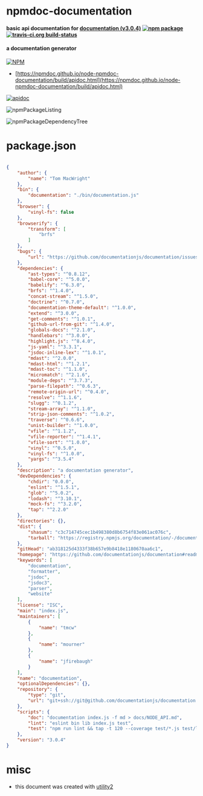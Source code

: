 # npmdoc-documentation

#### basic api documentation for  [documentation (v3.0.4)](https://github.com/documentationjs/documentation#readme)  [![npm package](https://img.shields.io/npm/v/npmdoc-documentation.svg?style=flat-square)](https://www.npmjs.org/package/npmdoc-documentation) [![travis-ci.org build-status](https://api.travis-ci.org/npmdoc/node-npmdoc-documentation.svg)](https://travis-ci.org/npmdoc/node-npmdoc-documentation)

#### a documentation generator

[![NPM](https://nodei.co/npm/documentation.png?downloads=true&downloadRank=true&stars=true)](https://www.npmjs.com/package/documentation)

- [https://npmdoc.github.io/node-npmdoc-documentation/build/apidoc.html](https://npmdoc.github.io/node-npmdoc-documentation/build/apidoc.html)

[![apidoc](https://npmdoc.github.io/node-npmdoc-documentation/build/screenCapture.buildCi.browser.%252Ftmp%252Fbuild%252Fapidoc.html.png)](https://npmdoc.github.io/node-npmdoc-documentation/build/apidoc.html)

![npmPackageListing](https://npmdoc.github.io/node-npmdoc-documentation/build/screenCapture.npmPackageListing.svg)

![npmPackageDependencyTree](https://npmdoc.github.io/node-npmdoc-documentation/build/screenCapture.npmPackageDependencyTree.svg)



# package.json

```json

{
    "author": {
        "name": "Tom MacWright"
    },
    "bin": {
        "documentation": "./bin/documentation.js"
    },
    "browser": {
        "vinyl-fs": false
    },
    "browserify": {
        "transform": [
            "brfs"
        ]
    },
    "bugs": {
        "url": "https://github.com/documentationjs/documentation/issues"
    },
    "dependencies": {
        "ast-types": "^0.8.12",
        "babel-core": "^5.0.0",
        "babelify": "^6.3.0",
        "brfs": "^1.4.0",
        "concat-stream": "^1.5.0",
        "doctrine": "^0.7.0",
        "documentation-theme-default": "^1.0.0",
        "extend": "^3.0.0",
        "get-comments": "^1.0.1",
        "github-url-from-git": "^1.4.0",
        "globals-docs": "^2.1.0",
        "handlebars": "^3.0.0",
        "highlight.js": "^8.4.0",
        "js-yaml": "^3.3.1",
        "jsdoc-inline-lex": "^1.0.1",
        "mdast": "^2.0.0",
        "mdast-html": "^1.2.1",
        "mdast-toc": "^1.1.0",
        "micromatch": "^2.1.6",
        "module-deps": "^3.7.3",
        "parse-filepath": "^0.6.3",
        "remote-origin-url": "^0.4.0",
        "resolve": "^1.1.6",
        "slugg": "^0.1.2",
        "stream-array": "^1.1.0",
        "strip-json-comments": "^1.0.2",
        "traverse": "^0.6.6",
        "unist-builder": "^1.0.0",
        "vfile": "^1.1.2",
        "vfile-reporter": "^1.4.1",
        "vfile-sort": "^1.0.0",
        "vinyl": "^0.5.0",
        "vinyl-fs": "^1.0.0",
        "yargs": "^3.5.4"
    },
    "description": "a documentation generator",
    "devDependencies": {
        "chdir": "0.0.0",
        "eslint": "^1.5.1",
        "glob": "^5.0.2",
        "lodash": "^3.10.1",
        "mock-fs": "^3.2.0",
        "tap": "^2.2.0"
    },
    "directories": {},
    "dist": {
        "shasum": "c3c714745cec1b498380d8b6754f83e061ac076c",
        "tarball": "https://registry.npmjs.org/documentation/-/documentation-3.0.4.tgz"
    },
    "gitHead": "ab318125d4333f38b657e9b8418e1180670aa6c1",
    "homepage": "https://github.com/documentationjs/documentation#readme",
    "keywords": [
        "documentation",
        "formatter",
        "jsdoc",
        "jsdoc3",
        "parser",
        "website"
    ],
    "license": "ISC",
    "main": "index.js",
    "maintainers": [
        {
            "name": "tmcw"
        },
        {
            "name": "mourner"
        },
        {
            "name": "jfirebaugh"
        }
    ],
    "name": "documentation",
    "optionalDependencies": {},
    "repository": {
        "type": "git",
        "url": "git+ssh://git@github.com/documentationjs/documentation.git"
    },
    "scripts": {
        "doc": "documentation index.js -f md > docs/NODE_API.md",
        "lint": "eslint bin lib index.js test",
        "test": "npm run lint && tap -t 120 --coverage test/*.js test/lib test/misc test/streams"
    },
    "version": "3.0.4"
}
```



# misc
- this document was created with [utility2](https://github.com/kaizhu256/node-utility2)

